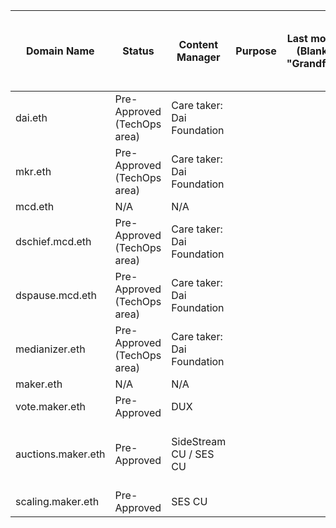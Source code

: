 Domain Name|Status|Content Manager|Purpose|Last modification (Blank means "Grandfathered")|Delegation Target|Platform Manager (Tech Content Platform Manager)|Notes
-|-|-|-|-|-|-|-
dai.eth|Pre-Approved (TechOps area)|Care taker: Dai Foundation|||0x6b175474e89094c44da98b954eedeac495271d0f|TechOps for Dai Foundation|
mkr.eth|Pre-Approved (TechOps area)|Care taker: Dai Foundation|||0x9f8f72aa9304c8b593d555f12ef6589cc3a579a2|TechOps for Dai Foundation|
mcd.eth|N/A|N/A|||none as of yet||
dschief.mcd.eth|Pre-Approved (TechOps area)|Care taker: Dai Foundation|||0x0....|TechOps for Dai Foundation|
dspause.mcd.eth|Pre-Approved (TechOps area)|Care taker: Dai Foundation|||0x0....|TechOps for Dai Foundation|
medianizer.eth|Pre-Approved (TechOps area)|Care taker: Dai Foundation|||0x0....|TechOps for Dai Foundation|
maker.eth|N/A|N/A|||none as of yet||
vote.maker.eth|Pre-Approved|DUX|||none as of yet|TechOps for DUX|https://gateway.ipfs.com/<ipfs-hash>
auctions.maker.eth|Pre-Approved|SideStream CU / SES CU|||none as of yet|TechOps for SideStream CU / SES CU|https://gateway.ipfs.com/<ipfs-hash>
scaling.maker.eth|Pre-Approved|SES CU|||none as of yet|TechOps for SES CU|https://gateway.ipfs.com/<ipfs-hash>




